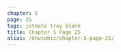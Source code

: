 ```yaml
---
chapter: 5
page: 25
tags: jetmate troy blank
title: Chapter 5 Page 25
alias: /dnwcomic/chapter-5-page-25/
---
```

